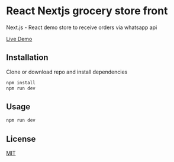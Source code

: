 # React Nextjs grocery store front
Next.js - React demo store to receive orders via whatsapp api

[Live Demo](https://techgrocery.vercel.app/)


## Installation
Clone or download repo and install dependencies
```bash
npm install
npm run dev
```

## Usage

```bash
npm run dev
```

## License
[MIT](https://choosealicense.com/licenses/mit/)
